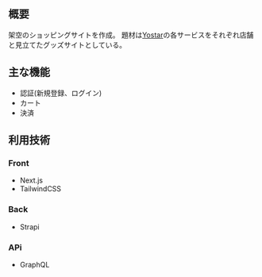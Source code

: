 ## 概要
架空のショッピングサイトを作成。
題材は[Yostar](https://www.yostar.co.jp/)の各サービスをそれぞれ店舗と見立てたグッズサイトとしている。

## 主な機能
- 認証(新規登録、ログイン)
- カート
- 決済

## 利用技術
### Front
- Next.js
- TailwindCSS

### Back
- Strapi

### APi
- GraphQL
